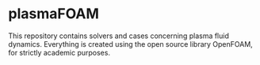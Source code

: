 # plasmaFOAM

This repository contains solvers and cases concerning plasma fluid dynamics. Everything is created using the open source library OpenFOAM, for strictly academic purposes. 
